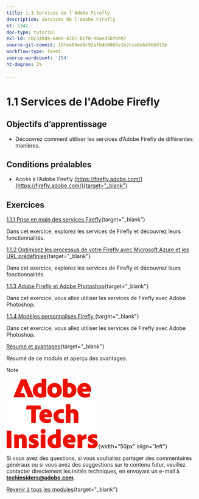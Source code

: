 ```yaml
---
title: 1.1 Services de l'Adobe Firefly
description: Services de l'Adobe Firefly
kt: 5342
doc-type: tutorial
exl-id: cbc34bda-64e6-42bc-b2f0-90aed5bfeb97
source-git-commit: 18fee60ed4c92af84b6866e1b2cce6eb496b912e
workflow-type: tm+mt
source-wordcount: '154'
ht-degree: 2%

---
```


# 1.1 Services de l&#39;Adobe Firefly

## Objectifs d’apprentissage

- Découvrez comment utiliser les services d’Adobe Firefly de différentes manières.

## Conditions préalables

- Accès à l’Adobe Firefly [https://firefly.adobe.com/](https://firefly.adobe.com/){target="_blank"}

## Exercices

[1.1.1 Prise en main des services Firefly](./ex1.md){target="_blank"}

Dans cet exercice, explorez les services de Firefly et découvrez leurs fonctionnalités.

[1.1.2 Optimisez les processus de votre Firefly avec Microsoft Azure et les URL prédéfinies](./ex2.md){target="_blank"}

Dans cet exercice, explorez les services de Firefly et découvrez leurs fonctionnalités.

[1.1.3 Adobe Firefly et Adobe Photoshop](./ex3.md){target="_blank"}

Dans cet exercice, vous allez utiliser les services de Firefly avec Adobe Photoshop.

[1.1.4 Modèles personnalisés Firefly ](./ex4.md){target="_blank"}

Dans cet exercice, vous allez utiliser les services de Firefly avec Adobe Photoshop.

[Résumé et avantages](./summary.md){target="_blank"}

Résumé de ce module et aperçu des avantages.

>[!NOTE]
>
>![Insiders de la technologie ](./../../../assets/images/techinsiders.png){width="50px" align="left"}
>
>Si vous avez des questions, si vous souhaitez partager des commentaires généraux ou si vous avez des suggestions sur le contenu futur, veuillez contacter directement les initiés techniques, en envoyant un e-mail à **techinsiders@adobe.com**.

[Revenir à tous les modules](../../../overview.md){target="_blank"}

